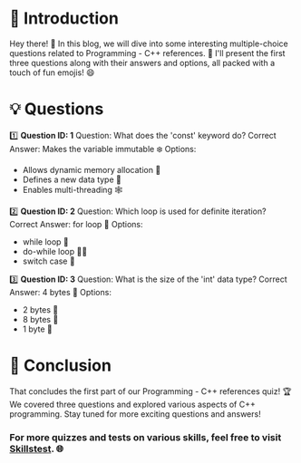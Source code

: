 # 📝 **Introduction**

Hey there! 👋 In this blog, we will dive into some interesting multiple-choice questions related to Programming - C++ references. 🚀 I'll present the first three questions along with their answers and options, all packed with a touch of fun emojis! 😄

# 💡 **Questions**

1️⃣ **Question ID: 1**
   Question: What does the 'const' keyword do?
   Correct Answer: Makes the variable immutable ❄️
   Options:
   - Allows dynamic memory allocation 🎈
   - Defines a new data type 📑
   - Enables multi-threading 🕸️

2️⃣ **Question ID: 2**
   Question: Which loop is used for definite iteration?
   Correct Answer: for loop 🔄
   Options:
   - while loop 🔁
   - do-while loop 🔁➕
   - switch case 🔢

3️⃣ **Question ID: 3**
   Question: What is the size of the 'int' data type?
   Correct Answer: 4 bytes 🧮
   Options:
   - 2 bytes 🎱
   - 8 bytes 🍬
   - 1 byte 🍪

# 🎉 **Conclusion**

That concludes the first part of our Programming - C++ references quiz! 🏆 We covered three questions and explored various aspects of C++ programming. Stay tuned for more exciting questions and answers!

### For more quizzes and tests on various skills, feel free to visit [Skillstest](skillstest.me). 🌐
